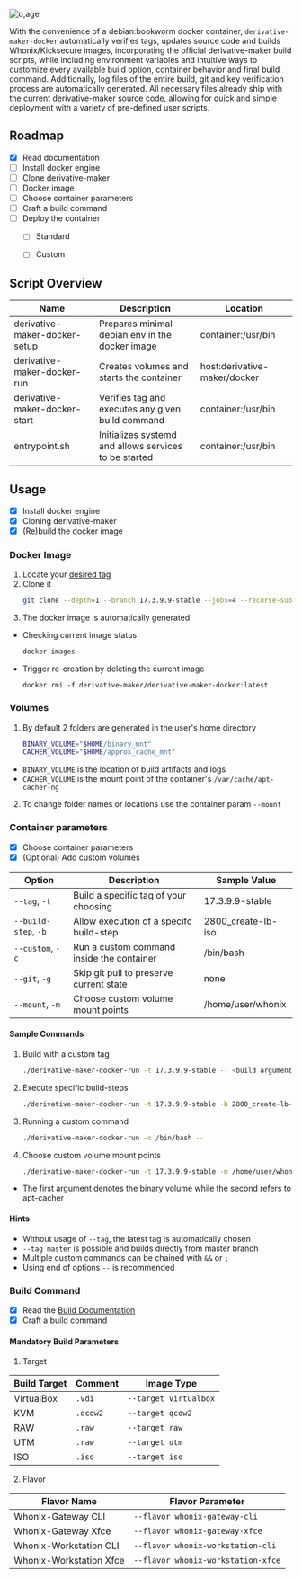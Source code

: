 ![o,age](https://i.postimg.cc/1tvBZfYQ/prototypes.png)

With the convenience of a debian:bookworm docker container, `derivative-maker-docker` automatically verifies tags, updates source code and builds Whonix/Kicksecure images, incorporating the official derivative-maker build scripts, while including environment variables and intuitive ways to customize every available build option, container behavior and final build command. Additionally, log files of the entire build, git and key verification process are automatically generated. All necessary files already ship with the current derivative-maker source code, allowing for quick and simple deployment with a variety of pre-defined user scripts.

## Roadmap
- [x] Read documentation
- [ ] Install docker engine
- [ ] Clone derivative-maker
- [ ] Docker image
- [ ] Choose container parameters
- [ ] Craft a build command
- [ ] Deploy the container
    - [ ] Standard
    - [ ] Custom


## Script Overview
|  Name                                             | Description              | Location                                                                 
| --------------------------------------------------| -------------------------|------------|
| derivative-maker-docker-setup | Prepares minimal debian env in the docker image | container:/usr/bin
| derivative-maker-docker-run| Creates volumes and starts the container | host:derivative-maker/docker
| derivative-maker-docker-start| Verifies tag and executes any given build command  | container:/usr/bin
| entrypoint.sh | Initializes systemd and allows services to be started | container:/usr/bin

## Usage
- [x] Install docker engine
- [x] Cloning derivative-maker 
- [x] (Re)build the docker image
### Docker Image
1. Locate your [desired tag](https://github.com/Whonix/derivative-maker/tags)
2. Clone it
   ```sh
   git clone --depth=1 --branch 17.3.9.9-stable --jobs=4 --recurse-submodules --shallow-submodules https://github.com/Whonix/derivative-maker.git
   ```
3. The docker image is automatically generated
  + Checking current image status
    ```sh
    docker images
    ```
  + Trigger re-creation by deleting the current image
    ```
    docker rmi -f derivative-maker/derivative-maker-docker:latest
    ```
### Volumes
1. By default 2 folders are generated in the user's home directory
   ```sh
   BINARY_VOLUME="$HOME/binary_mnt"
   CACHER_VOLUME="$HOME/approx_cache_mnt"
   ```
  + `BINARY_VOLUME` is the location of build artifacts and logs 
  + `CACHER_VOLUME` is the mount point of the container's `/var/cache/apt-cacher-ng`
2. To change folder names or locations use the container param `--mount`
### Container parameters
- [x] Choose container parameters
- [x] (Optional) Add custom volumes 

|  Option     | Description              | Sample Value                                                                 
| ------------| -------------------------|------------|
| `--tag`, `-t` | Build a specific tag of your choosing | 17.3.9.9-stable
| `--build-step`, `-b` | Allow execution of a specifc build-step |2800_create-lb-iso
| `--custom`, `-c` | Run a custom command inside the container | /bin/bash
| `--git`, `-g`| Skip git pull to preserve current state  | none 
| `--mount`, `-m`| Choose custom volume mount points  | /home/user/whonix 
#### Sample Commands
1. Build with a custom tag
   ```sh
   ./derivative-maker-docker-run -t 17.3.9.9-stable -- <build arguments>
   ```
2. Execute specific build-steps
   ```sh
   ./derivative-maker-docker-run -t 17.3.9.9-stable -b 2800_create-lb-iso -- <build arguments>
   ```
3. Running a custom command
   ```sh
   ./derivative-maker-docker-run -c /bin/bash --
   ```
4. Choose custom volume mount points
   ```sh
   ./derivative-maker-docker-run -t 17.3.9.9-stable -m /home/user/whonix /home/user/apt-cache -- <build arguments>
   ```
  + The first argument denotes the binary volume while the second refers to apt-cacher
#### Hints
* Without usage of `--tag`, the latest tag is automatically chosen
* `--tag master` is possible and builds directly from master branch
* Multiple custom commands can be chained with `&&` or `;`
* Using end of options `--` is recommended
### Build Command
- [x] Read the [Build Documentation](https://www.whonix.org/wiki/Dev/Build_Documentation/VM#Build)
- [x] Craft a build command
#### Mandatory Build Parameters
1. Target

 | Build Target  | Comment | Image Type |                                                     
 | -------------------------|------------|-----|
 | VirtualBox | `.vdi` | `--target virtualbox` |
 | KVM | `.qcow2` |  `--target qcow2`   |  
 | RAW | `.raw` |  `--target raw`   |  
 | UTM  | `.raw`  |  `--target utm`   |  
 | ISO  | `.iso` |   `--target iso`   | 

 2. Flavor

 | Flavor Name  | Flavor Parameter |                                              
 | -------------------------|------------|
 | Whonix-Gateway CLI | `--flavor whonix-gateway-cli` | 
 | Whonix-Gateway Xfce  | `--flavor whonix-gateway-xfce ` | 
 | Whonix-Workstation CLI  | `--flavor whonix-workstation-cli` |  
 | Whonix-Workstation Xfce 	  | `--flavor whonix-workstation-xfce`  | 
 
